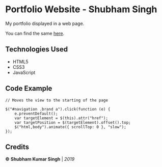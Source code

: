
# Portfolio Website - Shubham Singh

My portfolio displayed in a web page. 

You can find the same [here](https://shubham0812.github.io/).


## Technologies Used
- HTML5
- CSS3
- JavaScript


## Code Example

    // Moves the view to the starting of the page
    
    $("#navigation .brand a").click(function (e) {
	    e.preventDefault();
	    var targetElement = $(this).attr("href");
	    var targetPosition = $(targetElement).offset().top;
	    $("html,body").animate({ scrollTop: 0 }, "slow");
    });


## Credits

**©** **Shubham Kumar Singh** | *2019*

